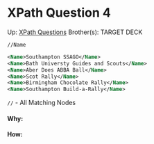 # XPath Question 4

Up: [XPath Questions](xpath_questions)
Brother(s):
TARGET DECK

```
//Name
```

```xml
<Name>Southampton SSAGO</Name>
<Name>Bath Universty Guides and Scouts</Name>
<Name>Aber Does ABBA Ball</Name>
<Name>Scot Rally</Name>
<Name>Birmingham Chocolate Rally</Name>
<Name>Southampton Build-a-Rally</Name>
```

`//` - All Matching Nodes































#### Why:
#### How:









